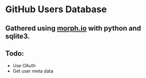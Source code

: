 # GitHub Users Database

## Gathered using [morph.io](http://morph.io) with python and sqlite3.

## Todo:

- Use OAuth
- Get user meta data 